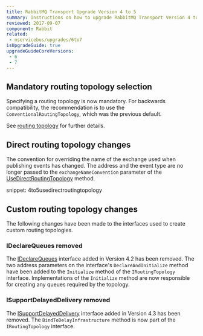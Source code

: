 ```yaml
---
title: RabbitMQ Transport Upgrade Version 4 to 5
summary: Instructions on how to upgrade RabbitMQ Transport Version 4 to 5.
reviewed: 2017-09-07
component: Rabbit
related:
 - nservicebus/upgrades/6to7
isUpgradeGuide: true
upgradeGuideCoreVersions:
 - 6
 - 7
---
```


## Mandatory routing topology selection

Specifying a routing topology is now mandatory. For backwards compatibility, the recommendation is to use the `ConventionalRoutingTopology`, which was the previous default. 

See [routing topology](/transports/rabbitmq/routing-topology.md) for further details.


## Direct routing topology changes

The convention for overriding the name of the exchange used when publishing events has changed. The address and the event type are no longer passed to the `exchangeNameConvention` parameter of the [UseDirectRoutingTopology](/transports/rabbitmq/routing-topology.md#direct-routing-topology-enabling-direct-routing-topology) method.

snippet: 4to5usedirectroutingtopology


## Custom routing topology changes

The following changes have been made to the interfaces used to create custom routing topologies.


### IDeclareQueues removed

The [IDeclareQueues](/transports/rabbitmq/routing-topology.md?version=rabbit_4#custom-routing-topology-taking-control-of-queue-declaration) interface added in Version 4.2 has been removed. The two address parameters on the interface's `DeclareAndInitialize` method have been added to the `Initialize` method of the `IRoutingTopology` interface. Implementations of the `Initialize` method are now responsible for creating any queues required by the topology.


### ISupportDelayedDelivery removed

The [ISupportDelayedDelivery](/transports/rabbitmq/routing-topology.md?version=rabbit_4#custom-routing-topology-delayed-delivery) interface added in Version 4.3 has been removed. The `BindToDelayInfrastructure` method is now part of the `IRoutingTopology` interface.